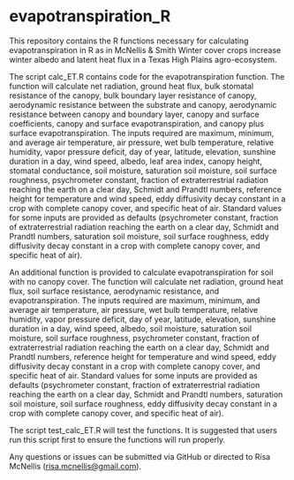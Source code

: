 # evapotranspiration_R
This repository contains the R functions necessary for calculating evapotranspiration in R as in McNellis & Smith Winter cover crops increase winter albedo and latent heat flux in a Texas High Plains agro-ecosystem.

The script calc_ET.R contains code for the evapotranspiration function. The function will calculate net radiation, ground heat flux, bulk stomatal resistance of the canopy, bulk boundary layer resistance of canopy, aerodynamic resistance between the substrate and canopy, aerodynamic resistance between canopy and boundary layer, canopy and surface coefficients, canopy and surface evapotranspiration, and canopy plus surface evapotranspiration. The inputs required are maximum, minimum, and average air temperature, air pressure, wet bulb temperature, relative humidity, vapor pressure deficit, day of year, latitude, elevation, sunshine duration in a day, wind speed, albedo, leaf area index, canopy height, stomatal conductance, soil moisture, saturation soil moisture, soil surface roughness, psychrometer constant, fraction of extraterrestrial radiation reaching the earth on a clear day, Schmidt and Prandtl numbers, reference height for  temperature and wind speed, eddy diffusivity decay constant in a crop with complete canopy cover, and specific heat of air. Standard values for some inputs are provided as defaults (psychrometer constant, fraction of extraterrestrial radiation reaching the earth on a clear day, Schmidt and Prandtl numbers, saturation soil moisture, soil surface roughness, eddy diffusivity decay constant in a crop with complete canopy cover, and specific heat of air).

An additional function is provided to calculate evapotranspiration for soil with no canopy cover. The function will calculate net radiation, ground heat flux, soil surface resistance, aerodynamic resistance, and evapotranspiration. The inputs required are maximum, minimum, and average air temperature, air pressure, wet bulb temperature, relative humidity, vapor pressure deficit, day of year, latitude, elevation, sunshine duration in a day, wind speed, albedo, soil moisture, saturation soil moisture, soil surface roughness, psychrometer constant, fraction of extraterrestrial radiation reaching the earth on a clear day, Schmidt and Prandtl numbers, reference height for temperature and wind speed, eddy diffusivity decay constant in a crop with complete canopy cover, and specific heat of air. Standard values for some inputs are provided as defaults (psychrometer constant, fraction of extraterrestrial radiation reaching the earth on a clear day, Schmidt and Prandtl numbers, saturation soil moisture, soil surface roughness, eddy diffusivity decay constant in a crop with complete canopy cover, and specific heat of air).

The script test_calc_ET.R will test the functions. It is suggested that users run this script first to ensure the functions will run properly.

Any questions or issues can be submitted via GitHub or directed to Risa McNellis (risa.mcnellis@gmail.com).
